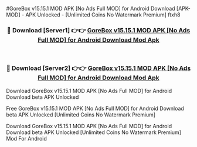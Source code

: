 #GoreBox v15.15.1 MOD APK [No Ads Full MOD] for Android Download [APK-MOD] - APK Unlocked - [Unlimited Coins No Watermark Premium] ftxh8



<div align="center">

<h3>🔴 Download [Server1] 👉👉 <a href="https://momento.my/?title=GoreBox_v15.15.1_MOD_APK_[No_Ads_Full_MOD]_for_Android_Download">GoreBox v15.15.1 MOD APK [No Ads Full MOD] for Android Download Mod Apk</a></h3><br>

<h3>🔴 Download [Server2] 👉👉 <a href="https://momento.my/?title=GoreBox_v15.15.1_MOD_APK_[No_Ads_Full_MOD]_for_Android_Download">GoreBox v15.15.1 MOD APK [No Ads Full MOD] for Android Download Mod Apk</a></h3>
</div>



Download GoreBox v15.15.1 MOD APK [No Ads Full MOD] for Android Download beta APK Unlocked

Free GoreBox v15.15.1 MOD APK [No Ads Full MOD] for Android Download beta APK Unlocked [Unlimited Coins No Watermark Premium]

Download GoreBox v15.15.1 MOD APK [No Ads Full MOD] for Android Download beta APK Unlocked [Unlimited Coins No Watermark Premium] Mod For Android
